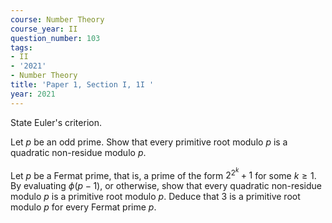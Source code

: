 ```yaml
---
course: Number Theory
course_year: II
question_number: 103
tags:
- II
- '2021'
- Number Theory
title: 'Paper 1, Section I, 1I '
year: 2021
---
```




State Euler's criterion.

Let $p$ be an odd prime. Show that every primitive root modulo $p$ is a quadratic non-residue modulo $p$.

Let $p$ be a Fermat prime, that is, a prime of the form $2^{2^{k}}+1$ for some $k \geqslant 1$. By evaluating $\phi(p-1)$, or otherwise, show that every quadratic non-residue modulo $p$ is a primitive root modulo $p$. Deduce that 3 is a primitive root modulo $p$ for every Fermat prime $p$.